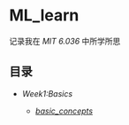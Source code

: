 # ML_learn
记录我在 *MIT 6.036* 中所学所思

## 目录

* *Week1:Basics*
  
  * *[basic_concepts](md/wk1_basic.md)*